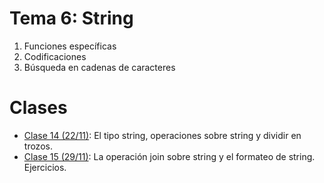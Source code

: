 # Tema 6: String

1. Funciones específicas
2. Codificaciones
3. Búsqueda en cadenas de caracteres

# Clases
* [Clase 14 (22/11)](clase14.md): El tipo string, operaciones sobre string y dividir en trozos.
* [Clase 15 (29/11)](temas/tema6/clase15.md): La operación join sobre string y el formateo de string. Ejercicios.
